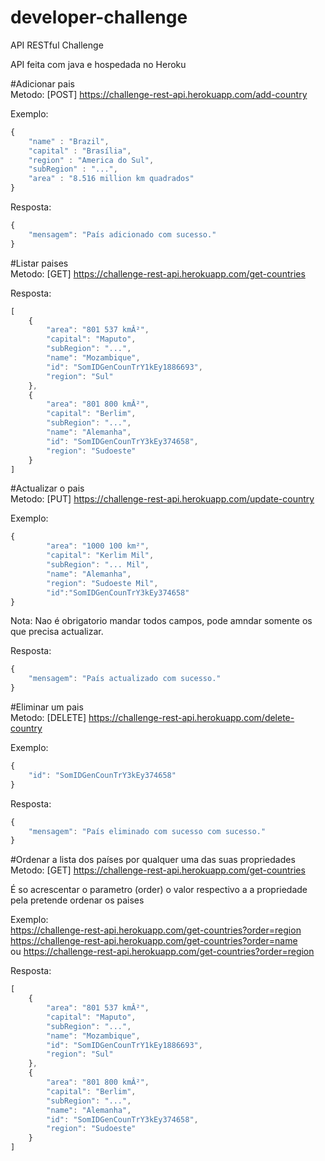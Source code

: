 # developer-challenge
API RESTful Challenge

API feita com java e hospedada no Heroku

#Adicionar pais<br/>
Metodo: [POST] https://challenge-rest-api.herokuapp.com/add-country

Exemplo:
```javascript
{
    "name" : "Brazil",
    "capital" : "Brasília",
    "region" : "America do Sul",
    "subRegion" : "...",
    "area" : "8.516 million km quadrados"
}
```

Resposta: 
```javascript
{
    "mensagem": "País adicionado com sucesso."
}
```

#Listar paises<br/>
Metodo: [GET] https://challenge-rest-api.herokuapp.com/get-countries

Resposta: 
```javascript
[
    {
        "area": "801 537 kmÂ²",
        "capital": "Maputo",
        "subRegion": "...",
        "name": "Mozambique",
        "id": "SomIDGenCounTrY1kEy1886693",
        "region": "Sul"
    },
    {
        "area": "801 800 kmÂ²",
        "capital": "Berlim",
        "subRegion": "...",
        "name": "Alemanha",
        "id": "SomIDGenCounTrY3kEy374658",
        "region": "Sudoeste"
    }
]
```

#Actualizar o pais<br/>
Metodo: [PUT] https://challenge-rest-api.herokuapp.com/update-country

Exemplo:
```javascript
{
        "area": "1000 100 km²",
        "capital": "Kerlim Mil",
        "subRegion": "... Mil",
        "name": "Alemanha",
        "region": "Sudoeste Mil",
        "id":"SomIDGenCounTrY3kEy374658"
}
```
Nota: Nao é obrigatorio mandar todos campos, pode amndar somente os que precisa actualizar.<br/>

Resposta:
```javascript
{
    "mensagem": "País actualizado com sucesso."
}
```

#Eliminar um pais<br/>
Metodo: [DELETE] https://challenge-rest-api.herokuapp.com/delete-country

Exemplo:
```javascript
{
    "id": "SomIDGenCounTrY3kEy374658"
}
```
Resposta:
```javascript
{
    "mensagem": "País eliminado com sucesso com sucesso."
}
```

#Ordenar a lista dos países por qualquer uma das suas propriedades<br/>
Metodo: [GET] https://challenge-rest-api.herokuapp.com/get-countries<br/>

É so acrescentar o parametro (order) o valor respectivo a a propriedade pela pretende ordenar os paises<br/>

Exemplo: <br/>
https://challenge-rest-api.herokuapp.com/get-countries?order=region<br/>
https://challenge-rest-api.herokuapp.com/get-countries?order=name<br/>
ou https://challenge-rest-api.herokuapp.com/get-countries?order=region<br/>

Resposta: 
```javascript
[
    {
        "area": "801 537 kmÂ²",
        "capital": "Maputo",
        "subRegion": "...",
        "name": "Mozambique",
        "id": "SomIDGenCounTrY1kEy1886693",
        "region": "Sul"
    },
    {
        "area": "801 800 kmÂ²",
        "capital": "Berlim",
        "subRegion": "...",
        "name": "Alemanha",
        "id": "SomIDGenCounTrY3kEy374658",
        "region": "Sudoeste"
    }
]
```
